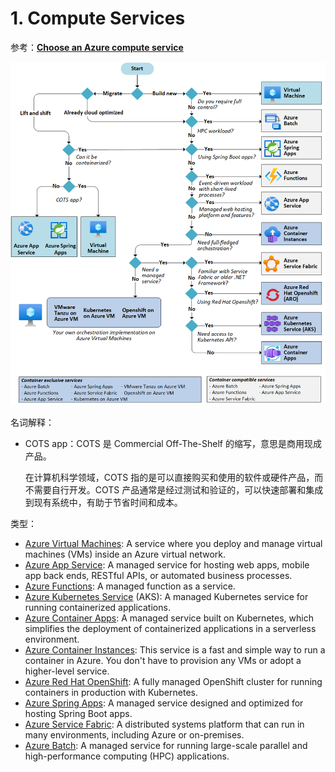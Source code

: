 
# 1. Compute Services

参考：**[Choose an Azure compute service](https://learn.microsoft.com/en-us/azure/architecture/guide/technology-choices/compute-decision-tree)**



![Untitled](images/Untitled-1959723.png)

名词解释：

- COTS app：COTS 是 Commercial Off-The-Shelf 的缩写，意思是商用现成产品。

  在计算机科学领域，COTS 指的是可以直接购买和使用的软件或硬件产品，而不需要自行开发。COTS 产品通常是经过测试和验证的，可以快速部署和集成到现有系统中，有助于节省时间和成本。

类型：

- [Azure Virtual Machines](https://learn.microsoft.com/en-us/azure/virtual-machines): A service where you deploy and manage virtual machines (VMs) inside an Azure virtual network.
- [Azure App Service](https://learn.microsoft.com/en-us/azure/app-service): A managed service for hosting web apps, mobile app back ends, RESTful APIs, or automated business processes.
- [Azure Functions](https://learn.microsoft.com/en-us/azure/azure-functions/functions-overview): A managed function as a service.
- [Azure Kubernetes Service](https://learn.microsoft.com/en-us/azure/aks/intro-kubernetes) (AKS): A managed Kubernetes service for running containerized applications.
- [Azure Container Apps](https://learn.microsoft.com/en-us/azure/container-apps): A managed service built on Kubernetes, which simplifies the deployment of containerized applications in a serverless environment.
- [Azure Container Instances](https://learn.microsoft.com/en-us/azure/container-instances/container-instances-overview): This service is a fast and simple way to run a container in Azure. You don't have to provision any VMs or adopt a higher-level service.
- [Azure Red Hat OpenShift](https://learn.microsoft.com/en-us/azure/openshift): A fully managed OpenShift cluster for running containers in production with Kubernetes.
- [Azure Spring Apps](https://learn.microsoft.com/en-us/azure/spring-apps): A managed service designed and optimized for hosting Spring Boot apps.
- [Azure Service Fabric](https://learn.microsoft.com/en-us/azure/service-fabric/service-fabric-overview): A distributed systems platform that can run in many environments, including Azure or on-premises.
- [Azure Batch](https://learn.microsoft.com/en-us/azure/batch/batch-technical-overview): A managed service for running large-scale parallel and high-performance computing (HPC) applications.
